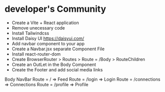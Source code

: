 # developer's Community

- Create a Vite + React application
- Remove unecessary code
- Install Tailwindcss
- Install Daisy UI
     https://daisyui.com/
- Add navbar component to your app
- Create a Navbar.jsx separate Component File
- Install react-router-dom
- Create BrowserRouter > Routes > Route = /Body > RouteChildren
- Create an OutLet in the Body Component
- Create the Footer and add social media links








Body
   NavBar
   Route = /  => Feed
   Route = /login => Login
   Route = /connections => Connections
   Route = /profile => Profile